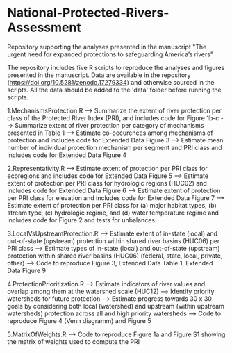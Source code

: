 # National-Protected-Rivers-Assessment
Repository supporting the analyses presented in the manuscript "The urgent need for expanded protections to safeguarding America’s rivers"

The repository includes five R scripts to reproduce the analyses and figures presented in the manuscript. Data are available in the repository (https://doi.org/10.5281/zenodo.17279334) and otherwise sourced in the scripts. All the data should be added to the 'data' folder before running the scripts.

1.MechanismsProtection.R
    --> Summarize the extent of river protection per class of the Protected River Index (PRI), and includes code for Figure 1b-c
    --> Summarize extent of river protection per category of mechanisms presented in Table 1
    --> Estimate co-occurences among mechanisms of protection and includes code for Extended Data Figure 3
    --> Estimate mean number of individual protection mechanism per segment and PRI class and includes code for Extended Data Figure 4

2.Representativity.R
    --> Estimate extent of protection per PRI class for ecoregions and includes code for Extended Data Figure 5
    --> Estimate extent of protection per PRI class for hydrologic regions (HUC02) and includes code for Extended Data Figure 6
    --> Estimate extent of protection per PRI class for elevation and includes code for Extended Data Figure 7
    --> Estimate extent of protection per PRI class for (a) major habitat types, (b) stream type, (c) hydrologic regime, and (d) water temperature regime and includes code for Figure 2 and tests for unbalances

3.LocalVsUpstreamProtection.R
    --> Estimate extent of in-state (local) and out-of-state (upstream) protection within shared river basins (HUC06) per PRI class
    --> Estimate types of in-state (local) and out-of-state (upstream) protection within shared river basins (HUC06) (federal, state, local, private, other)
    --> Code to reproduce Figure 3, Extended Data Table 1, Extended Data Figure 9

4.ProtectionPrioritization.R
    --> Estimate indicators of river values and overlap among them at the watershed scale (HUC12)
    --> Identify priority watersheds for future protection
    --> Estimate progress towards 30 x 30 goals by considering both local (watershed) and upstream (within upstream watersheds) protection across all and high priority watersheds
    --> Code to reproduce Figure 4 (Venn diagramm) and Figure 5

5.MatrixOfWeights.R
    --> Code to reproduce Figure 1a and Figure S1 showing the matrix of weights used to compute the PRI
